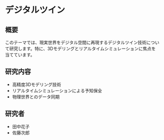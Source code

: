 # デジタルツイン

## 概要

このテーマでは、現実世界をデジタル空間に再現するデジタルツイン技術について研究します。特に、3Dモデリングとリアルタイムシミュレーションに焦点を当てています。

## 研究内容

- 高精度3Dモデリング技術
- リアルタイムシミュレーションによる予知保全
- 物理世界とのデータ同期

## 研究者

- 田中花子
- 佐藤次郎 